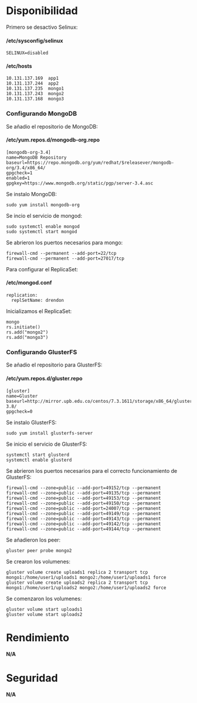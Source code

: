 # Disponibilidad
Primero se desactivo Selinux:
#### /etc/sysconfig/selinux
    SELINUX=disabled

#### /etc/hosts
    10.131.137.169  app1
    10.131.137.244  app2
    10.131.137.235  mongo1
    10.131.137.243  mongo2
    10.131.137.168  mongo3

### Configurando MongoDB

Se añadio el repositorio de MongoDB:
#### /etc/yum.repos.d/mongodb-org.repo
    [mongodb-org-3.4]
    name=MongoDB Repository
    baseurl=https://repo.mongodb.org/yum/redhat/$releasever/mongodb-org/3.4/x86_64/
    gpgcheck=1
    enabled=1
    gpgkey=https://www.mongodb.org/static/pgp/server-3.4.asc
    
Se instalo MongoDB:

    sudo yum install mongodb-org

Se incio el servicio de mongod:

    sudo systemctl enable mongod
    sudo systemctl start mongod

Se abrieron los puertos necesarios para mongo:

    firewall-cmd --permanent --add-port=22/tcp
    firewall-cmd --permanent --add-port=27017/tcp

Para configurar el ReplicaSet:

#### /etc/mongod.conf
    replication:
      replSetName: drendon

Inicializamos el ReplicaSet:

    mongo
    rs.initiate()
    rs.add("mongo2")
    rs.add("mongo3")
    
### Configurando GlusterFS

Se añadio el repositorio para GlusterFS:
#### /etc/yum.repos.d/gluster.repo
    [gluster]
    name=Gluster
    baseurl=http://mirror.upb.edu.co/centos/7.3.1611/storage/x86_64/gluster-3.8/
    gpgcheck=0

Se instalo GlusterFS:

    sudo yum install glusterfs-server
    
Se inicio el servicio de GlusterFS:

    systemctl start glusterd
    systemctl enable glusterd

Se abrieron los puertos necesarios para el correcto funcionamiento de GlusterFS:

    firewall-cmd --zone=public --add-port=49152/tcp --permanent
    firewall-cmd --zone=public --add-port=49135/tcp --permanent
    firewall-cmd --zone=public --add-port=49153/tcp --permanent
    firewall-cmd --zone=public --add-port=49150/tcp --permanent
    firewall-cmd --zone=public --add-port=24007/tcp --permanent
    firewall-cmd --zone=public --add-port=49149/tcp --permanent
    firewall-cmd --zone=public --add-port=49143/tcp --permanent
    firewall-cmd --zone=public --add-port=49142/tcp --permanent
    firewall-cmd --zone=public --add-port=49144/tcp --permanent

Se añadieron los peer:
    
    gluster peer probe mongo2
    
Se crearon los volumenes:

    gluster volume create uploads1 replica 2 transport tcp mongo1:/home/user1/uploads1 mongo2:/home/user1/uploads1 force
    gluster volume create uploads2 replica 2 transport tcp mongo1:/home/user1/uploads2 mongo2:/home/user1/uploads2 force

Se comenzaron los volumenes:

    gluster volume start uploads1
    gluster volume start uploads2
    

# Rendimiento
#### N/A
# Seguridad
#### N/A
